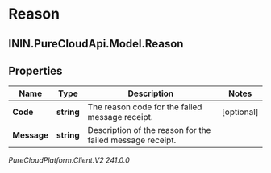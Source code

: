 # Reason

## ININ.PureCloudApi.Model.Reason

## Properties

|Name | Type | Description | Notes|
|------------ | ------------- | ------------- | -------------|
| **Code** | **string** | The reason code for the failed message receipt. | [optional] |
| **Message** | **string** | Description of the reason for the failed message receipt. | |



_PureCloudPlatform.Client.V2 241.0.0_
